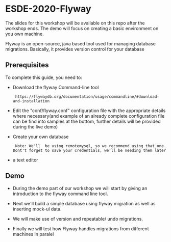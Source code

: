 # ESDE-2020-Flyway
The slides for this workshop will be available on this repo after the workshop ends. The demo will focus on creating a basic environment on you own machine.

Flyway is an open-source, java based tool used for managing database migrations. Basically, it provides version control for your database

## Prerequisites
To complete this guide, you need to:

 * Download the flyway Command-line tool 

 		https://flywaydb.org/documentation/usage/commandline/#download-and-installation

 * Edit the "conf/flyway.conf" configuration file with the appropriate details where necessary(and example of an already complete configuration file can be find into samples at the bottom, further details will be provided during the live demo)

 * Create your own database

 		Note: We'll  be using remotemysql, so we recommend using that one. Dont't forget to save your credentials, we'll be needing them later

 * a text editor
 
## Demo

* During the demo part of our workshop we will start by giving an introduction to the flyway command line tool.

* Next we'll build a simple database using flyway migration as well as inserting mock-ul data.

* We will make use of version and repeatable/ undo migrations.

* Finally we will test how Flyway handles migrations from different machines in paralel 
